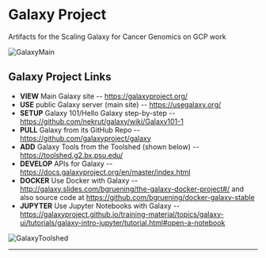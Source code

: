 # Galaxy Project
Artifacts for the Scaling Galaxy for Cancer Genomics on GCP work

![GalaxyMain](https://github.com/lynnlangit/TeamTeri/blob/master/Images/GalaxyMain.png)

## Galaxy Project Links

* **VIEW** Main Galaxy site -- https://galaxyproject.org/
* **USE** public Galaxy server (main site)  -- https://usegalaxy.org/
* **SETUP** Galaxy 101/Hello Galaxy step-by-step -- https://github.com/nekrut/galaxy/wiki/Galaxy101-1
* **PULL** Galaxy from its GitHub Repo -- https://github.com/galaxyproject/galaxy
* **ADD** Galaxy Tools from the Toolshed (shown below) -- https://toolshed.g2.bx.psu.edu/
* **DEVELOP** APIs for Galaxy -- https://docs.galaxyproject.org/en/master/index.html
* **DOCKER** Use Docker with Galaxy -- http://galaxy.slides.com/bgruening/the-galaxy-docker-project#/ and also source code at https://github.com/bgruening/docker-galaxy-stable
* **JUPYTER** Use Jupyter Notebooks with Galaxy -- https://galaxyproject.github.io/training-material/topics/galaxy-ui/tutorials/galaxy-intro-jupyter/tutorial.html#open-a-notebook

![GalaxyToolshed](https://github.com/lynnlangit/TeamTeri/blob/master/Images/GalaxyToolShed.png)

---




